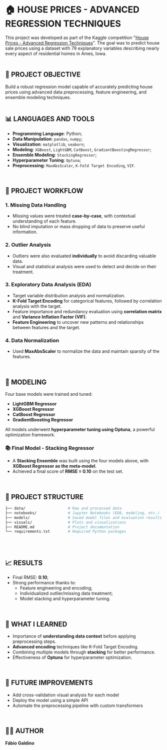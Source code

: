 # 🏠 **HOUSE PRICES - ADVANCED REGRESSION TECHNIQUES**

This project was developed as part of the Kaggle competition "[House Prices - Advanced Regression Techniques](https://www.kaggle.com/competitions/house-prices-advanced-regression-techniques)". The goal was to predict house sale prices using a dataset with 79 explanatory variables describing nearly every aspect of residential homes in Ames, Iowa.
<br>
<br>

## 📌 **PROJECT OBJECTIVE**

Build a robust regression model capable of accurately predicting house prices using advanced data preprocessing, feature engineering, and ensemble modeling techniques.
<br>
<br>

## 📊 **LANGUAGES AND TOOLS**

- **Programming Language**: Python;
- **Data Manipulation**: `pandas`, `numpy`;
- **Visualization**: `matplotlib`, `seaborn`;
- **Modeling**: `XGBoost`, `LightGBM`, `CatBoost`, `GradientBoostingRegressor`;
- **Ensemble Modeling**: `StackingRegressor`;
- **Hyperparameter Tuning**: `Optuna`;
- **Preprocessing**: `MaxAbsScaler`, `K-Fold Target Encoding`, `VIF`.
<br>

## 🧠 **PROJECT WORKFLOW**

### 1. Missing Data Handling
- Missing values were treated **case-by-case**, with contextual understanding of each feature.
- No blind imputation or mass dropping of data to preserve useful information.

### 2. Outlier Analysis
- Outliers were also evaluated **individually** to avoid discarding valuable data.
- Visual and statistical analysis were used to detect and decide on their treatment.

### 3. Exploratory Data Analysis (EDA)
- Target variable distribution analysis and normalization.
- **K-Fold Target Encoding** for categorical features, followed by correlation analysis with the target.
- Feature importance and redundancy evaluation using **correlation matrix** and **Variance Inflation Factor (VIF)**.
- **Feature Engineering** to uncover new patterns and relationships between features and the target.

### 4. Data Normalization
- Used **MaxAbsScaler** to normalize the data and maintain sparsity of the features.
<br>

## 🤖 **MODELING**

Four base models were trained and tuned:

- **LightGBM Regressor**
- **XGBoost Regressor**
- **CatBoost Regressor**
- **GradientBoosting Regressor**

All models underwent **hyperparameter tuning using Optuna**, a powerful optimization framework.

### 📚 Final Model - Stacking Regressor
- A **Stacking Ensemble** was built using the four models above, with **XGBoost Regressor as the meta-model**.
- Achieved a final score of **RMSE = 0.10** on the test set.
<br>

## 📁 **PROJECT STRUCTURE**

```bash
├── data/                   # Raw and processed data
├── notebooks/              # Jupyter Notebooks (EDA, modeling, etc.)
├── models/                 # Saved model files and evaluation results
├── visuals/                # Plots and visualizations
├── README.md               # Project documentation
└── requirements.txt        # Required Python packages
```
<br>
<br>

## 📈 **RESULTS**

- Final RMSE: **0.10**;
- Strong performance thanks to:
  - Feature engineering and encoding;
  - Individualized outlier/missing data treatment;
  - Model stacking and hyperparameter tuning.
<br>

## 🧠 **WHAT I LEARNED**

- Importance of **understanding data context** before applying preprocessing steps.
- **Advanced encoding** techniques like K-Fold Target Encoding.
- Combining multiple models through **stacking** for better performance.
- Effectiveness of **Optuna** for hyperparameter optimization.
<br>

## 📌 **FUTURE IMPROVEMENTS**

- Add cross-validation visual analysis for each model
- Deploy the model using a simple API
- Automate the preprocessing pipeline with custom transformers
<br>

## 🧑‍💻 **AUTHOR**

**Fábio Galdino**